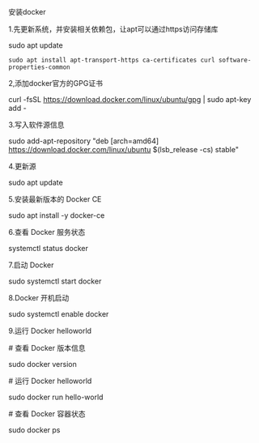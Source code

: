 安装docker

1.先更新系统，并安装相关依赖包，让apt可以通过https访问存储库

sudo apt update

```
sudo apt install apt-transport-https ca-certificates curl software-properties-common
```

 2,添加docker官方的GPG证书

curl -fsSL https://download.docker.com/linux/ubuntu/gpg | sudo apt-key add -

 3.写入软件源信息

sudo add-apt-repository "deb [arch=amd64] https://download.docker.com/linux/ubuntu $(lsb_release -cs) stable"

4.更新源

sudo apt update

5.安装最新版本的 Docker CE

sudo apt install -y docker-ce

6.查看 Docker 服务状态

systemctl status docker

7.启动 Docker

sudo systemctl start docker

8.Docker 开机启动

sudo systemctl enable docker

9.运行 Docker helloworld

\# 查看 Docker 版本信息

sudo docker version

\# 运行 Docker helloworld

sudo docker run hello-world

\# 查看 Docker 容器状态

sudo docker ps